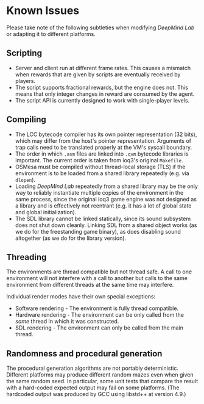 # Known Issues

Please take note of the following subtleties when modifying *DeepMind Lab* or
adapting it to different platforms.

## Scripting

* Server and client run at different frame rates. This causes a mismatch when
  rewards that are given by scripts are eventually received by players.
* The script supports fractional rewards, but the engine does not. This means
  that only integer changes in reward are consumed by the agent.
* The script API is currently designed to work with single-player levels.

## Compiling

* The LCC bytecode compiler has its own pointer representation (32 bits), which
  may differ from the host's pointer representation. Arguments of trap calls
  need to be translated properly at the VM's syscall boundary.
* The order in which `.asm` files are linked into `.qvm` bytecode libraries is
  important. The current order is taken from ioq3's original `Makefile`.
* OSMesa must be compiled without thread-local storage (TLS) if the environment
  is to be loaded from a shared library repeatedly (e.g. via `dlopen`).
* Loading *DeepMind Lab* repeatedly from a shared library may be the only way to
  reliably instantiate multiple copies of the environment in the same process,
  since the original ioq3 game engine was not designed as a library and is
  effectively not reentrant (e.g. it has a lot of global state and global
  initialization).
* The SDL library cannot be linked statically, since its sound subsystem does
  not shut down cleanly. Linking SDL from a shared object works (as we do for
  the freestanding game binary), as does disabling sound altogether (as we do
  for the library version).

## Threading

The environments are thread compatible but not thread safe. A call to one
environment will not interfere with a call to another but calls to the same
environment from different threads at the same time may interfere.

Individual render modes have their own special exceptions:

*   Software rendering - The environment is fully thread compatible.
*   Hardware rendering - The environment can be only called from the *same*
    thread in which it was constructed.
*   SDL rendering - The environment can only be called from the main thread.

## Randomness and procedural generation

The procedural generation algorithms are not portably deterministic. Different
platforms may produce different random mazes even when given the same random
seed. In particular, some unit tests that compare the result with a hard-coded
expected output may fail on some platforms. (The hardcoded output was produced
by GCC using libstd++ at version 4.9.)
